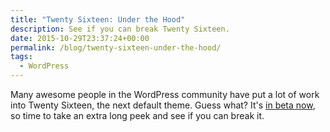 ```yaml
---
title: "Twenty Sixteen: Under the Hood"
description: See if you can break Twenty Sixteen.
date: 2015-10-29T23:37:24+00:00
permalink: /blog/twenty-sixteen-under-the-hood/
tags:
  - WordPress
---
```


Many awesome people in the WordPress community have put a lot of work into Twenty Sixteen, the next default theme. Guess what? It's [in beta now](https://make.wordpress.org/core/2015/10/23/under-the-hood-of-twenty-sixteen/), so time to take an extra long peek and see if you can break it.
